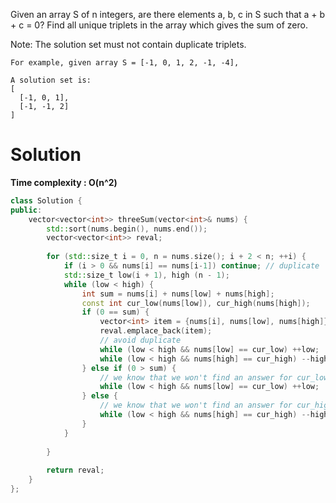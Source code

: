 Given an array S of n integers, are there elements a, b, c in S such that a + b + c = 0? Find all unique triplets in the array which gives the sum of zero.

Note: The solution set must not contain duplicate triplets.
```
For example, given array S = [-1, 0, 1, 2, -1, -4],

A solution set is:
[
  [-1, 0, 1],
  [-1, -1, 2]
]
```
  
# Solution

__Time complexity : O(n^2)__

```cpp
class Solution {
public:
    vector<vector<int>> threeSum(vector<int>& nums) {
        std::sort(nums.begin(), nums.end());
        vector<vector<int>> reval;
        
        for (std::size_t i = 0, n = nums.size(); i + 2 < n; ++i) {
            if (i > 0 && nums[i] == nums[i-1]) continue; // duplicate
            std::size_t low(i + 1), high (n - 1);
            while (low < high) {
                int sum = nums[i] + nums[low] + nums[high];
                const int cur_low(nums[low]), cur_high(nums[high]);
                if (0 == sum) {
                    vector<int> item = {nums[i], nums[low], nums[high]};
                    reval.emplace_back(item);
                    // avoid duplicate
                    while (low < high && nums[low] == cur_low) ++low;
                    while (low < high && nums[high] == cur_high) --high;
                } else if (0 > sum) {
                    // we know that we won't find an answer for cur_low
                    while (low < high && nums[low] == cur_low) ++low; 
                } else {
                    // we know that we won't find an answer for cur_high
                    while (low < high && nums[high] == cur_high) --high;
                }
            }
            
        }
        
        return reval;
    }
};
```
